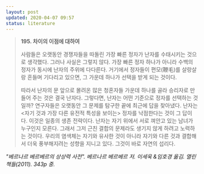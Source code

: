 ```yaml
---
layout: post
updated: 2020-04-07 09:57
status: literature
---
```


>**195. 차이의 이점에 대하여**
>
> 사람들은 오랫동안 경쟁자들을 따돌린 가장 빠른 정자가 난자를 수태시키는 것으로 생각했다. 그러나 사실은 그렇지 않다. 가장 빠른 정자 하나가 아니라 수백의 정자가 동시에 난자의 주위에 다다른다. 거기에서 정자들이 편모(鞭毛)를 살랑살랑 흔들며 기다리고 있으면, 그 가운데 하나가 선택을 받게 되는 것이다.
>
> 따라서 난자의 문 앞으로 몰려온 많은 청혼자들 가운데 하나를 골라 승리자로 만들어 주는 것은 결국 난자다. 그렇다면, 난자는 어떤 기준으로 정자를 선택하는 것일까? 연구자들은 오랫동안 그 문제를 탐구한 끝에 최근에 답을 찾아냈다. 난자는 <자기 것과 가장 다른 유전적 특성을 보이는> 정자를 낙점한다는 것이 그 답이다. 이것은 일종의 생존 전략이다. 난자는 자기 위에서 서로 껴안고 있는 남녀가 누구인지 모른다. 그래서 그저 근친 결합의 문제라도 생기지 않게 하려고 노력하는 것이다. 우리의 염색체는 자기와 유사한 것이 아니라 자기와 다른 것과 결합해서 더욱 풍부해지려는 성향을 지니고 있다. 그것이 바로 자연의 섭리다. 

*"베르나르 베르베르의 상상력 사전". 베르나르 베르베르 저. 이세욱 &임호경 옮김. 열린책들(2011). 343p 중.*